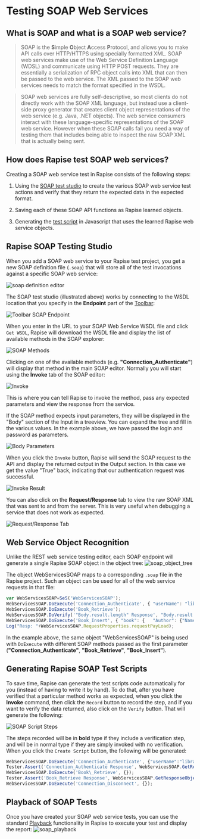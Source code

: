 # Testing SOAP Web Services
<!-- /* cSpell:disable */ -->
## What is SOAP and what is a SOAP web service?
> SOAP is the **S**imple **O**bject **A**ccess **P**rotocol, and allows you to make API calls over HTTP/HTTPS using specially formatted XML. SOAP web services make use of the Web Service Definition Language (WDSL) and communicate using HTTP POST requests. They are essentially a serialization of RPC object calls into XML that can then be passed to the web service. The XML passed to the SOAP web services needs to match the format specified in the WSDL.
<!-- /* cSpell:enable */ -->
> SOAP web services are fully self-descriptive, so most clients do not directly work with the SOAP XML language, but instead use a client-side proxy generator that creates client object representations of the web service (e.g. Java, .NET objects). The web service consumers interact with these language-specific representations of the SOAP web service. However when these SOAP calls fail you need a way of testing them that includes being able to inspect the raw SOAP XML that is actually being sent.

## How does Rapise test SOAP web services?
Creating a SOAP web service test in Rapise consists of the following steps:

1.   Using the [SOAP test studio](soap_definition_editor.md) to create the various SOAP web service test actions and verify that they return the expected data in the expected format.

2.   Saving each of these SOAP API functions as Rapise learned objects.

3.   Generating the [test script](scripting.md) in Javascript that uses the learned Rapise web service objects.

## Rapise SOAP Testing Studio
When you add a SOAP web service to your Rapise test project, you get a new SOAP definition file (`.soap`) that will store all of the test invocations against a specific SOAP web service:

![soap definition editor](./img/soap_web_services1.png)

The SOAP test studio (illustrated above) works by connecting to the WSDL location that you specify in the **Endpoint** part of the [Toolbar](toolbar_soap.md):

![Toolbar SOAP Endpoint](./img/soap_web_services2.png)

When you enter in the URL to your SOAP Web Service WSDL file and click `Get WSDL`, Rapise will download the WSDL file and display the list of available methods in the SOAP explorer:

![SOAP Methods](./img/soap_web_services3.png)

Clicking on one of the available methods (e.g. **"Connection_Authenticate"**) will display that method in the main SOAP editor. Normally you will start using the **Invoke** tab of the SOAP editor:

![Invoke](./img/soap_web_services4.png)

This is where you can tell Rapise to invoke the method, pass any expected parameters and view the response from the service.

If the SOAP method expects input parameters, they will be displayed in the "Body" section of the Input in a treeview. You can expand the tree and fill in the various values. In the example above, we have passed the login and password as parameters.

![Body Parameters](./img/soap_web_services_inputvalue.png)

When you click the `Invoke` button, Rapise will send the SOAP request to the API and display the returned output in the Output section. In this case we get the value "True" back, indicating that our authentication request was successful.

![Invoke Result](./img/soap_web_services_invokeres.png)

You can also click on the **Request/Response** tab to view the raw SOAP XML that was sent to and from the server. This is very useful when debugging a service that does not work as expected.

![Request/Response Tab](./img/soap_web_services_requestresponse.png)

## Web Service Object Recognition

Unlike the REST web service testing editor, each SOAP endpoint will generate a single Rapise SOAP object in the object tree:
![soap\_object\_tree](./img/soap_web_services6.png)

The object WebServicesSOAP maps to a corresponding `.soap` file in the Rapise project. Such an object can be used for all of the web service requests in that file:

```javascript
var WebServicesSOAP=SeS('WebServicesSOAP');
WebServicesSOAP.DoExecute('Connection_Authenticate', { "userName": "librarian", "password": "librarian"}, {} );
WebServicesSOAP.DoExecute('Book_Retrieve');
WebServicesSOAP.DoVerify('"Body.result.length" Response', "Body.result.length", 14);
WebServicesSOAP.DoExecute('Book_Insert', { "book": {   "Author": {"Name": ""}, "AuthorId": 2, "AuthorIdSpecified": true, "DateAddedIso": "2016-10-02T20:00:00", "Genre": {"Name": "" }, "GenreId": 3, "GenreIdSpecified": true,   "Id": 0,   "IdSpecified": false,   "IsOutOfPrint": false,   "IsOutOfPrintSpecified": false,   "Name": "A Christmas Carol" }} );
Log("Resp: "+WebServicesSOAP.RequestProperties.requestPayLoad);
```


In the example above, the same object "WebServicesSOAP" is being used with `DoExecute` with different SOAP methods passed as the first parameter (**"Connection_Authenticate"**, **"Book_Retrieve"**, **"Book_Insert"**).

## Generating Rapise SOAP Test Scripts

To save time, Rapise can generate the test scripts code automatically for you (instead of having to write it by hand). To do that, after you have verified that a particular method works as expected, when you click the **Invoke** command, then click the `Record` button to record the step, and if you want to verify the data returned, also click on the `Verify` button. That will generate the following:

![SOAP Script Steps](./img/soap_web_services7.png)

The steps recorded will be in **bold** type if they include a verification step, and will be in normal type if they are simply invoked with no verification. When you click the `Create Script` button, the following will be generated:

```javascript
WebServicesSOAP.DoExecute('Connection_Authenticate', {"userName":"librarian","password":"librarian"});
Tester.Assert('Connection_Authenticate Response', WebServicesSOAP.GetResponseObject(), {"Body":{"Connection_AuthenticateResult":true,"Connection_AuthenticateResultSpecified":true},"Headers":{}});
WebServicesSOAP.DoExecute('Book\_Retrieve', {});
Tester.Assert('Book_Retrieve Response', WebServicesSOAP.GetResponseObject(), { ... });
WebServicesSOAP.DoExecute('Connection_Disconnect', {});
```

## Playback of SOAP Tests

Once you have created your SOAP web service tests, you can use the standard [Playback](playback.md) functionality in Rapise to execute your test and display the report:
![soap\_playback](./img/soap_web_services8.png)

